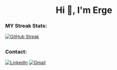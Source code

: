 <h1 align="center">Hi 👋, I'm Erge</h1>

<!--
**ergeakova/ergeakova** is a ✨ _special_ ✨ repository because its `README.md` (this file) appears on your GitHub profile.

Here are some ideas to get you started:

- 🔭 I’m currently working on ...
- 🌱 I’m currently learning ...
- 👯 I’m looking to collaborate on ...
- 🤔 I’m looking for help with ...
- 💬 Ask me about ...
- 📫 How to reach me: ...
- 😄 Pronouns: ...
- ⚡ Fun fact: ...


### My GitHub Stats:
[![erge Stats](https://github-readme-stats.vercel.app/api?username=ergeakova&show_icons=true&theme=radical)](https://github.com/ergeakova)
##
### My Top Langs:
[![Top Langs](https://github-readme-stats.vercel.app/api/top-langs/?username=ergeakova&layout=compact&theme=radical)](https://github.com/ergeakova)
##
-->
### MY Streak Stats:
[![GitHub Streak](https://github-readme-streak-stats.herokuapp.com?user=ergeakova&theme=radical&date_format=M%20j%5B%2C%20Y%5D)](https://github.com/ergeakova)

##
### Contact:

<a href="https://www.linkedin.com/in/erge-akova-9b7a92162"> ![LinkedIn](https://img.shields.io/badge/linkedin-%230077B5.svg?style=for-the-badge&logo=linkedin&logoColor=white)</a>
<a href="mailto:ergeak@gmail.com"> ![Gmail](https://img.shields.io/badge/Gmail-D14836?style=for-the-badge&logo=gmail&logoColor=white)</a>


